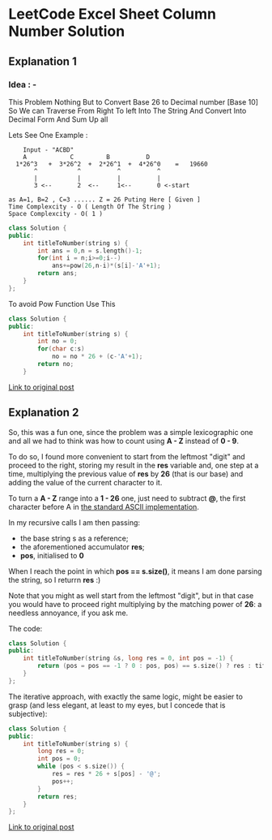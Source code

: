 # LeetCode Excel Sheet Column Number Solution
## Explanation 1
### Idea : -
This Problem Nothing But to Convert Base 26 to Decimal number [Base 10]
So We can Traverse From Right To left Into The String And Convert Into Decimal Form And Sum Up all

Lets See One Example :
```
	Input - "ACBD"
	A            C         B          D
  1*26^3   +  3*26^2  +  2*26^1  +  4*26^0    =   19660
       ^           ^          ^          ^
       |           |          |          |   
       3 <--       2  <--     1<--       0 <-start 
	   
as A=1, B=2 , C=3 ...... Z = 26 Puting Here [ Given ] 
Time Complexcity - O ( Length Of The String )
Space Complexcity - O( 1 )
```

```c++
class Solution {
public:
    int titleToNumber(string s) {
        int ans = 0,n = s.length()-1;
        for(int i = n;i>=0;i--)
            ans+=pow(26,n-i)*(s[i]-'A'+1);      
        return ans;
    }
};
```

To avoid Pow Function Use This
```c++
class Solution {
public:
    int titleToNumber(string s) {
        int no = 0;
        for(char c:s)
            no = no * 26 + (c-'A'+1);
        return no;
    }
```

[Link to original post](https://leetcode.com/problems/excel-sheet-column-number/discuss/783369/C-%2B%2B-Easy-Code-oror-Simple-Approch)

## Explanation 2

So, this was a fun one, since the problem was a simple lexicographic one and all we had to think was how to count using **A - Z** instead of **0 - 9**.

To do so, I found more convenient to start from the leftmost "digit" and proceed to the right, storing my result in the **res** variable and, one step at a time, multiplying the previous value of **res** by **26** (that is our base) and adding the value of the current character to it.

To turn a **A - Z** range into a **1 - 26** one, just need to subtract **@**, the first character before A in [the standard ASCII implementation](https://en.wikipedia.org/wiki/ASCII#Printable_characters).

In my recursive calls I am then passing:

* the base string s as a reference;
* the aforementioned accumulator **res**;
* **pos**, initialised to **0**

When I reach the point in which **pos == s.size()**, it means I am done parsing the string, so I returrn **res** :)

Note that you might as well start from the leftmost "digit", but in that case you would have to proceed right multiplying by the matching power of **26**: a needless annoyance, if you ask me.

The code:
```c++
class Solution {
public:
    int titleToNumber(string &s, long res = 0, int pos = -1) {
        return (pos = pos == -1 ? 0 : pos, pos) == s.size() ? res : titleToNumber(s, res * 26 + s[pos] - '@', pos + 1);
    }
};
```

The iterative approach, with exactly the same logic, might be easier to grasp (and less elegant, at least to my eyes, but I concede that is subjective):
```c++
class Solution {
public:
    int titleToNumber(string s) {
        long res = 0;
        int pos = 0;
        while (pos < s.size()) {
            res = res * 26 + s[pos] - '@';
            pos++;
        }
        return res;
    }
};
```

[Link to original post](https://leetcode.com/problems/excel-sheet-column-number/discuss/783498/C%2B%2B-Oneliner-Recursive-Vs.-Iterative-Solutions-Explained-100-Time-~70-Space)